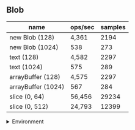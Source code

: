 ## Blob

|name|ops/sec|samples|
|-|-|-|
|new Blob (128)|4,361|2194|
|new Blob (1024)|538|273|
|text (128)|4,582|2297|
|text (1024)|575|289|
|arrayBuffer (128)|4,575|2297|
|arrayBuffer (1024)|567|284|
|slice (0, 64)|56,456|29234|
|slice (0, 512)|24,793|12399|


<details>
<summary>Environment</summary>

* __Machine:__ linux x64 | 4 vCPUs | 7.6GB Mem
* __Run:__ Tue May 06 2025 18:15:19 GMT+0000 (Coordinated Universal Time)
* __Node:__ `v20.19.0`
</details>

<!--
{"environment":{"platform":"linux","arch":"x64","cpus":4,"totalMemory":7.597835540771484},"benchmarks":[{"name":"new Blob (128)","samples":2194,"opsSec":4361.873381674646},{"name":"new Blob (1024)","samples":273,"opsSec":538.7344451800592},{"name":"text (128)","samples":2297,"opsSec":4582.218355958583},{"name":"text (1024)","samples":289,"opsSec":575.2387321351401},{"name":"arrayBuffer (128)","samples":2297,"opsSec":4575.103213292769},{"name":"arrayBuffer (1024)","samples":284,"opsSec":567.276679121093},{"name":"slice (0, 64)","samples":29234,"opsSec":56456.478044055606},{"name":"slice (0, 512)","samples":12399,"opsSec":24793.415598282216}]}-->
